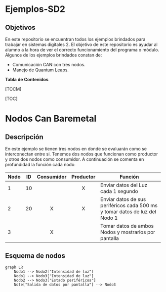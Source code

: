 # Ejemplos-SD2

## Objetivos

En este repositorio se encuentran todos los ejemplos brindados para trabajar en sistemas digitales 2. El objetivo de este repositorio es ayudar al alumno a la hora de ver el correcto funcionamiento del programa o módulo. Algunos de los ejemplos brindados constan de:

- Comunicación CAN con tres nodos.
- Manejo de Quantum Leaps.

**Tabla de Contenidos**

[TOCM]

[TOC]

# Nodos Can Baremetal

## Descripción

En este ejemplo se tienen tres nodos en donde se evaluarán como se interconectan entre si. Tenemos dos nodos que funcionan como productor y otros dos nodos como consumidor.  A continuación se comenta en profundidad la función cada nodo:

|  Nodo | ID  | Consumidor  | Productor  | Función  |
| ------------ | :------------: | :------------: | :------------: | ------------ |
| 1 | 10  |   | X  | Enviar datos del Luz cada 1 segundo  |
| 2 | 20  |  X | X  | Enviar datos de sus periféricos cada 500 ms y tomar datos de luz del Nodo 1 |
| 3 |   |  X |   |  Tomar datos de ambos Nodos y mostrarlos por pantalla |

## Esquema de nodos

```mermaid
graph LR
    Nodo1 --> Nodo2["Intensidad de luz"]
    Nodo1 --> Nodo3["Intensidad de luz"]
    Nodo2 --> Nodo3["Estado periféricos"]
    Note["Salida de datos por pantalla"] --> Nodo3
